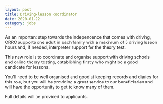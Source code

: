 ```yaml
---
layout: post
title: Driving-lesson coordinator
date: 2020-01-22
category: jobs
---
```


As an important step towards the independence that comes with driving, CRRC supports one adult in each family with a maximum of 5 driving lesson hours and, if needed, interpreter support for the theory test.

This new role is to coordinate and organise support with driving schools and online theory testing, establishing firstly who might be a good candidate for lessons.

You'll need to be well organised and good at keeping records and diaries for this role, but you will be providing a great service to our beneficiaries and will have the opportunity to get to know many of them.

Full details will be provided to applicants.
